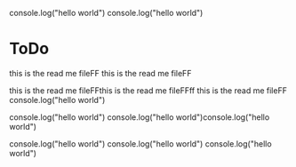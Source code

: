 console.log("hello world")
console.log("hello world")
# ToDo
this is the read me fileFF
this is the read me fileFF

this is the read me fileFFthis is the read me fileFFff
this is the read me fileFF
console.log("hello world")

console.log("hello world")
console.log("hello world")console.log("hello world")



console.log("hello world")
console.log("hello world")
console.log("hello world")
